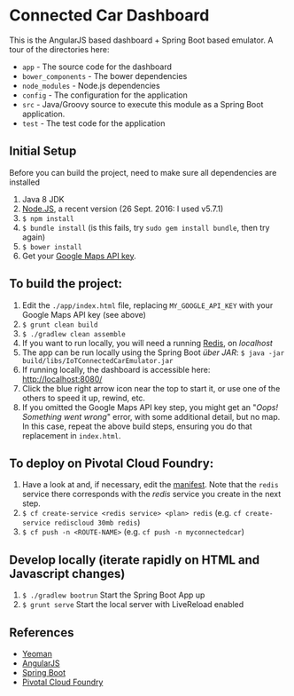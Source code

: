# Connected Car Dashboard
This is the AngularJS based dashboard + Spring Boot based emulator.  A tour of the directories here:

 * `app` - The source code for the dashboard
 * `bower_components` - The bower dependencies
 * `node_modules` - Node.js dependencies
 * `config` - The configuration for the application
 * `src` - Java/Groovy source to execute this module as a Spring Boot application.
 * `test` - The test code for the application

## Initial Setup
Before you can build the project, need to make sure all dependencies are installed

1. Java 8 JDK
1. [Node.JS](https://nodejs.org/en/download/), a recent version (26 Sept. 2016: I used v5.7.1)
1. `$ npm install`
1. `$ bundle install` (is this fails, try `sudo gem install bundle`, then try again)
1. `$ bower install`
1. Get your [Google Maps API key](https://developers.google.com/maps/documentation/javascript/get-api-key#key).

## To build the project:
1. Edit the `./app/index.html` file, replacing `MY_GOOGLE_API_KEY` with your Google Maps API key (see above)
1. `$ grunt clean build`
1. `$ ./gradlew clean assemble`
1. If you want to run locally, you will need a running [Redis](http://redis.io/download#installation), on _localhost_
1. The app can be run locally using the Spring Boot _über JAR_: `$ java -jar build/libs/IoTConnectedCarEmulator.jar`
1. If running locally, the dashboard is accessible here: [http://localhost:8080/](http://localhost:8080/)
1. Click the blue right arrow icon near the top to start it, or use one of the others to speed it up, rewind, etc.
1. If you omitted the Google Maps API key step, you might get an "_Oops! Something went wrong_" error, with some additional detail, but no map.  In this case, repeat the above build steps, ensuring you do that replacement in `index.html`.

## To deploy on Pivotal Cloud Foundry:
1. Have a look at and, if necessary, edit the [manifest](./manifest.yml).  Note that the `redis` service there corresponds with the _redis_ service you create in the next step.
1. `$ cf create-service <redis service> <plan> redis` (e.g. `cf create-service rediscloud 30mb redis`)
1. `$ cf push -n <ROUTE-NAME>` (e.g. `cf push -n myconnectedcar`)

## Develop locally (iterate rapidly on HTML and Javascript changes)
1. `$ ./gradlew bootrun` Start the Spring Boot App up
1. `$ grunt serve` Start the local server with LiveReload enabled

## References
* [Yeoman](http://yeoman.io/)
* [AngularJS](https://angularjs.org/)
* [Spring Boot](https://spring.io/projects/spring-boot)
* [Pivotal Cloud Foundry](http://pivotal.io/platform-as-a-service/pivotal-cloud-foundry)


